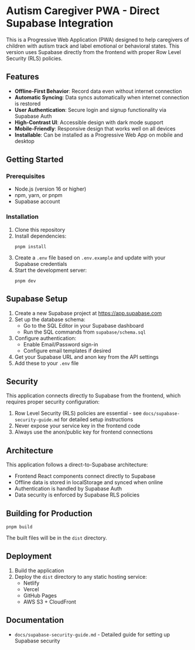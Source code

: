 # Autism Caregiver PWA - Direct Supabase Integration

This is a Progressive Web Application (PWA) designed to help caregivers of children with autism track and label emotional or behavioral states. This version uses Supabase directly from the frontend with proper Row Level Security (RLS) policies.

## Features

- **Offline-First Behavior**: Record data even without internet connection
- **Automatic Syncing**: Data syncs automatically when internet connection is restored
- **User Authentication**: Secure login and signup functionality via Supabase Auth
- **High-Contrast UI**: Accessible design with dark mode support
- **Mobile-Friendly**: Responsive design that works well on all devices
- **Installable**: Can be installed as a Progressive Web App on mobile and desktop

## Getting Started

### Prerequisites

- Node.js (version 16 or higher)
- npm, yarn, or pnpm
- Supabase account

### Installation

1. Clone this repository
2. Install dependencies:
   ```
   pnpm install
   ```
3. Create a `.env` file based on `.env.example` and update with your Supabase credentials
4. Start the development server:
   ```
   pnpm dev
   ```

## Supabase Setup

1. Create a new Supabase project at https://app.supabase.com
2. Set up the database schema:
   - Go to the SQL Editor in your Supabase dashboard
   - Run the SQL commands from `supabase/schema.sql`
3. Configure authentication:
   - Enable Email/Password sign-in
   - Configure email templates if desired
4. Get your Supabase URL and anon key from the API settings
5. Add these to your `.env` file

## Security

This application connects directly to Supabase from the frontend, which requires proper security configuration:

1. Row Level Security (RLS) policies are essential - see `docs/supabase-security-guide.md` for detailed setup instructions
2. Never expose your service key in the frontend code
3. Always use the anon/public key for frontend connections

## Architecture

This application follows a direct-to-Supabase architecture:

- Frontend React components connect directly to Supabase
- Offline data is stored in localStorage and synced when online
- Authentication is handled by Supabase Auth
- Data security is enforced by Supabase RLS policies

## Building for Production

```
pnpm build
```

The built files will be in the `dist` directory.

## Deployment

1. Build the application
2. Deploy the `dist` directory to any static hosting service:
   - Netlify
   - Vercel
   - GitHub Pages
   - AWS S3 + CloudFront

## Documentation

- `docs/supabase-security-guide.md` - Detailed guide for setting up Supabase security
